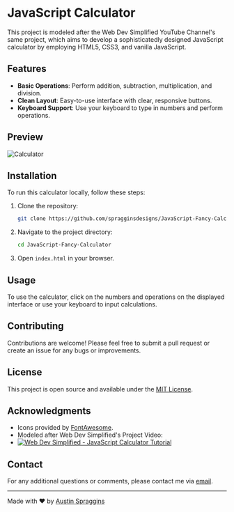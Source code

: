 # JavaScript Calculator

This project is modeled after the Web Dev Simplified YouTube Channel's same project, which aims to develop a sophisticatedly designed JavaScript calculator by employing HTML5, CSS3, and vanilla JavaScript.

## Features

- **Basic Operations**: Perform addition, subtraction, multiplication, and division.
- **Clean Layout**: Easy-to-use interface with clear, responsive buttons.
- **Keyboard Support**: Use your keyboard to type in numbers and perform operations.

## Preview

![Calculator](https://github.com/spragginsdesigns/JavaScript-Fancy-Calculator/assets/43624199/35b9eaef-7d8e-4777-8aef-2e3dfcd3f75b)


## Installation

To run this calculator locally, follow these steps:

1. Clone the repository:
   ```sh
   git clone https://github.com/spragginsdesigns/JavaScript-Fancy-Calculator.git
   ```
2. Navigate to the project directory:
   ```sh
   cd JavaScript-Fancy-Calculator
   ```
3. Open `index.html` in your browser.

## Usage

To use the calculator, click on the numbers and operations on the displayed interface or use your keyboard to input calculations.

## Contributing

Contributions are welcome! Please feel free to submit a pull request or create an issue for any bugs or improvements.

## License

This project is open source and available under the [MIT License](LICENSE).

## Acknowledgments

- Icons provided by [FontAwesome](https://fontawesome.com/).
- Modeled after Web Dev Simplified's Project Video:
- [![Web Dev Simplified - JavaScript Calculator Tutorial](http://img.youtube.com/vi/j59qQ7YWLxw/0.jpg)](https://www.youtube.com/watch?v=j59qQ7YWLxw "Web Dev Simplified - JavaScript Calculator Tutorial")

## Contact

For any additional questions or comments, please contact me via [email](mailto:spragginsdesigns@gmail.com).

---

Made with ❤️ by [Austin Spraggins](https://github.com/spragginsdesigns)
```
